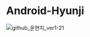 # Android-Hyunji
![github_윤현지_ver1-21](https://user-images.githubusercontent.com/70698151/135754394-b330e710-a771-440d-8b38-f3ba5a62545b.png)

